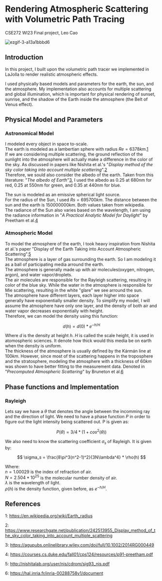 # Rendering Atmospheric Scattering with Volumetric Path Tracing
CSE272 WI23 Final project, Leo Cao

![ezgif-3-a13a1bbbd6](https://user-images.githubusercontent.com/49463679/227759202-ad77364c-cf2a-4d06-9843-90cbce4a82d4.gif)

## Introduction

In this project, I built upon the volumetric path tracer we implemented in LaJolla
to render realistic atmospheric effects.  

I used physically based models and parameters for the earth, 
the sun, and the atmosphere. My implementation also accounts for multiple scattering and global illumination, which is important 
for physical rendering of sunset, sunrise, and the shadow of the Earth inside the atmosphere (the Belt of Venus effect).

## Physical Model and Parameters

  ### Astronomical Model
  I modeled every object in space to-scale.  
  The earth is modeled as a lambertian sphere with radius $Re = 6378 km$.[1]  
  If we are considering multiple scattering, the ground reflection of the sunlight into the atmosphere will actually make a difference in 
  the color of the sky. As discussed in papers like Nishita et al.'s "_Display method of the sky color taking into account multiple scattering_".[2]  
  Therefore, we sould also consider the albedo of the earth. Taken from this literature: "_The albedo of Earth_"[3], I used the albedo as 0.25 at 680nm for red, 
  0.25 at 550nm for green, and 0.35 at 440nm for blue.
  
  The sun is modeled as an emissive spherical light source.  
  For the radius of the Sun, I used $Rs = 695700 km$. The distance between the sun and the earth is $150000000km$. Both values taken from wikipedia.  
  The radiance of the Sun also varies based on the wavelength, I am using the radiance information in "_A Practical Analytic Model for Daylight_" by 
  Preetham et al.[4]
  
  ### Atmospheric Model
  To model the atmosphere of the earth, I took heavy inspiration from Nishita et al.'s paper "Display of the Earth Taking into Account Atmospheric Scattering".[5]  
  The atmosphere is a layer of gas surrounding the earth. So I am modeling it as a ball of participating media arround the earth.  
  The atmosphere is generally made up with air molecules(oxygen, nitrogen, argon), and water vapor/droplets.  
  The air molecules are responsible for the Rayleigh scattering, resulting in color of the blue sky. While the water in the atmosphere is responsible 
  for Mie scattering, resulting in the white "glare" we see arround the sun.  
  The atmosphere have different layers, each layer higher into space generally have exponentially smaller density. To simplify my model, I will assume the atmosphere 
  have only one layer, and the density of both air and water vapor decreases exponentially with height.  
  Therefore, we can model the density using this function: 
  
  $$ d(h) = d(0)*e^{-h/H} $$
  
  Where $d$ is the density at height $h$. $H$ is called the scale height, it is used in atomospheric sciences. It denote how thick would this media be on earth when the density is uniform.  
  The thickness of the atmosphere is usually defined by the Kármán line at $100km$.
  However, since most of the scattering happens in the troposphere and the stratosphere, 
  modeling the atmosphere with a thickness of $60km$ was shown to have better fitting to the measurement data. Denoted in "_Precomputed Atmospheric Scattering_" 
  by Bruneton et al.[6] 
  
## Phase functions and Implementation

  ### Rayleigh  
  Lets say we have a $\theta$ that denotes the angle between the incomming ray and the direction of light. We need to have a phase function $P$ in order to 
  figure out the light intensity being scattered out. P is given as:  
  
  $$ P(\theta) = 3/4 * (1+cos^2(\theta))$$
  
  We also need to know the scattering coefficient $\sigma_s$ of Rayleigh. It is given by:  
  
  $$ \sigma_s = \frac{8\pi^3(n^2-1)^2}{3N\lambda^4} * \rho(h) $$
  
  Where:  
  $n = 1.00029$ is the index of refraction of air.  
  $N = 2.504 * 10^25$ is the molecular number density of air.  
  $\lambda$ is the wavelength of light.  
  $\rho(h)$ is the density function, given before, as $e^{-h/H}$.
  
## References
[1]: <https://en.wikipedia.org/wiki/Earth_radius>  
1: https://en.wikipedia.org/wiki/Earth_radius

[2]: <https://www.researchgate.net/publication/242513955_Display_method_of_the_sky_color_taking_into_account_multiple_scattering>
2: https://www.researchgate.net/publication/242513955_Display_method_of_the_sky_color_taking_into_account_multiple_scattering

[3]: <https://agupubs.onlinelibrary.wiley.com/doi/full/10.1002/2014RG000449>
3: https://agupubs.onlinelibrary.wiley.com/doi/full/10.1002/2014RG000449

[4]: https://courses.cs.duke.edu/fall01/cps124/resources/p91-preetham.pdf
4: https://courses.cs.duke.edu/fall01/cps124/resources/p91-preetham.pdf

[5]: http://nishitalab.org/user/nis/cdrom/sig93_nis.pdf
5: http://nishitalab.org/user/nis/cdrom/sig93_nis.pdf

[6]: https://hal.inria.fr/inria-00288758v1/document
6: https://hal.inria.fr/inria-00288758v1/document


